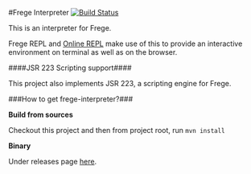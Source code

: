 #Frege Interpreter  [![Build Status](https://travis-ci.org/Frege/frege-interpreter.svg)](https://travis-ci.org/Frege/frege-interpreter)

This is an interpreter for Frege.

Frege REPL and [Online REPL](http://try.frege-lang.org/) make use of this to provide an interactive
environment on terminal as well as on the browser.

####JSR 223 Scripting support####

This project also implements JSR 223, a scripting engine for Frege.

###How to get frege-interpreter?###

**Build from sources**

Checkout this project and then from project root, run ```mvn install```

**Binary** 

Under releases page [here](https://github.com/Frege/frege-interpreter/releases).
